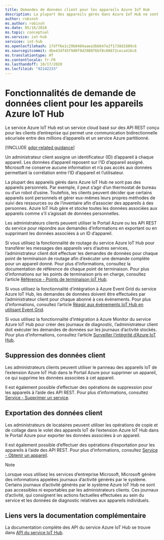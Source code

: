 ```yaml
---
title: Demandes de données client pour les appareils Azure IoT Hub
description: La plupart des appareils gérés dans Azure IoT Hub ne sont pas personnels, mais certains le sont. Cet article parle de la capacité des administrateurs à exporter ou supprimer des données personnelles d’un appareil.
author: robinsh
ms.author: robinsh
ms.date: 05/16/2018
ms.topic: conceptual
ms.service: iot-hub
services: iot-hub
ms.openlocfilehash: 1fdff6e1c29b8484aaea3bb647e2f1738d1889c6
ms.sourcegitcommit: dbe434f45f9d0f9d298076bf8c08672ceca416c6
ms.translationtype: HT
ms.contentlocale: fr-FR
ms.lasthandoff: 10/17/2020
ms.locfileid: "92142233"
---
```

# <a name="customer-data-request-features-for-azure-iot-hub-devices"></a>Fonctionnalités de demande de données client pour les appareils Azure IoT Hub

Le service Azure IoT Hub est un service cloud basé sur des API REST conçu pour les clients d’entreprise qui permet une communication bidirectionnelle sécurisée entre des millions d’appareils et un service Azure partitionné.

[!INCLUDE [gdpr-related guidance](../../includes/gdpr-intro-sentence.md)]

Un administrateur client assigne un identificateur (ID) d’appareil à chaque appareil. Les données d’appareil reposent sur l’ID d’appareil assigné. Microsoft ne conserve aucune information et n’a pas accès aux données permettant la corrélation entre l’ID d’appareil et l’utilisateur.

La plupart des appareils gérés dans Azure IoT Hub ne sont pas des appareils personnels. Par exemple, il peut s’agir d’un thermostat de bureau ou d’un robot d’usine. Toutefois, les clients peuvent décider que certains appareils sont personnels et gérer eux-mêmes leurs propres méthodes de suivi des ressources ou de l’inventaire afin d’associer des appareils à des personnes. Azure IoT Hub gère et stocke toutes les données associées aux appareils comme s’il s’agissait de données personnelles.

Les administrateurs clients peuvent utiliser le Portail Azure ou les API REST du service pour répondre aux demandes d’informations en exportant ou en supprimant les données associées à un ID d’appareil.

Si vous utilisez la fonctionnalité de routage du service Azure IoT Hub pour transférer les messages des appareils vers d’autres services, l’administrateur client doit effectuer les demandes de données pour chaque point de terminaison de routage afin d’exécuter une demande complète pour un appareil donné. Pour plus d’informations, consultez la documentation de référence de chaque point de terminaison. Pour plus d’informations sur les points de terminaison pris en charge, consultez l’article [Référence - Points de terminaison IoT Hub](iot-hub-devguide-endpoints.md).

Si vous utilisez la fonctionnalité d’intégration à Azure Event Grid du service Azure IoT Hub, les demandes de données doivent être effectuées par l’administrateur client pour chaque abonné à ces événements. Pour plus d’informations, consultez l’article [Réagir aux événements IoT Hub en utilisant Event Grid](iot-hub-event-grid.md).

Si vous utilisez la fonctionnalité d’intégration à Azure Monitor du service Azure IoT Hub pour créer des journaux de diagnostic, l’administrateur client doit exécuter les demandes de données sur les journaux d’activité stockés. Pour plus d’informations, consultez l’article [Surveiller l’intégrité d’Azure IoT Hub](iot-hub-monitor-resource-health.md).

## <a name="deleting-customer-data"></a>Suppression des données client

Les administrateurs clients peuvent utiliser le panneau des appareils IoT de l’extension Azure IoT Hub dans le Portail Azure pour supprimer un appareil, ce qui supprime les données associées à cet appareil.

Il est également possible d’effectuer des opérations de suppression pour les appareils à l’aide des API REST. Pour plus d’informations, consultez [Service - Supprimer un service](/azure/iot-hub/iot-c-sdk-ref/iothub-registrymanager-h/iothubregistrymanager-deletedevice).

## <a name="exporting-customer-data"></a>Exportation des données client

Les administrateurs de locataires peuvent utiliser les opérations de copie et de collage dans le volet des appareils IoT de l’extension Azure IoT Hub dans le Portail Azure pour exporter les données associées à un appareil.

Il est également possible d’effectuer des opérations d’exportation pour les appareils à l’aide des API REST. Pour plus d’informations, consultez [Service - Obtenir un appareil](/azure/iot-hub/iot-c-sdk-ref/iothub-registrymanager-h/iothubregistrymanager-getdevice).

> [!NOTE]
> Lorsque vous utilisez les services d’entreprise Microsoft, Microsoft génère des informations appelées journaux d’activité générés par le système. Certains journaux d’activité générés par le système Azure IoT Hub ne sont pas accessibles ni exportables par les administrateurs clients. Ces journaux d’activité, qui consignent les actions factuelles effectuées au sein du service et les données de diagnostic relatives aux appareils individuels.

## <a name="links-to-additional-documentation"></a>Liens vers la documentation complémentaire

La documentation complète des API du service Azure IoT Hub se trouve dans [API du service IoT Hub](/rest/api/iothub/service/configuration).